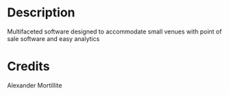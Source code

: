 # Description

Multifaceted software designed to accommodate small venues with point of sale software and easy analytics

# Credits

Alexander Mortillite
